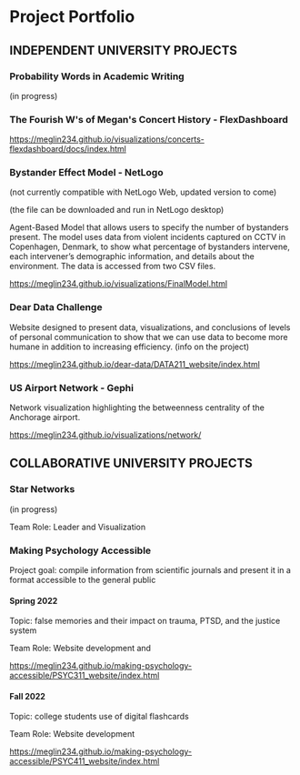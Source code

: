 # Project Portfolio

## INDEPENDENT UNIVERSITY PROJECTS


### Probability Words in Academic Writing

(in progress)

### The Fourish W's of Megan's Concert History - FlexDashboard

https://meglin234.github.io/visualizations/concerts-flexdashboard/docs/index.html



### Bystander Effect Model - NetLogo 

(not currently compatible with NetLogo Web, updated version to come)

(the file can be downloaded and run in NetLogo desktop)

Agent-Based Model that allows users to specify the number of bystanders present. The model uses data from violent incidents captured on CCTV in Copenhagen, Denmark, to show what percentage of bystanders intervene, each intervener’s demographic information, and details about the environment. The data is accessed from two CSV files.

https://meglin234.github.io/visualizations/FinalModel.html



### Dear Data Challenge 

Website designed to present data, visualizations, and conclusions of levels of personal communication to show that we can use data to become more humane in addition to increasing efficiency. (info on the project)

https://meglin234.github.io/dear-data/DATA211_website/index.html



### US Airport Network - Gephi

Network visualization highlighting the betweenness centrality of the Anchorage airport. 

https://meglin234.github.io/visualizations/network/





## COLLABORATIVE UNIVERSITY PROJECTS

### Star Networks 
(in progress)

Team Role: Leader and Visualization 


### Making Psychology Accessible 

Project goal: compile information from scientific journals and present it in a format accessible to the general public

#### Spring 2022 

Topic: false memories and their impact on trauma, PTSD, and the justice system

Team Role: Website development and 

https://meglin234.github.io/making-psychology-accessible/PSYC311_website/index.html


#### Fall 2022

Topic: college students use of digital flashcards

Team Role: Website development  

https://meglin234.github.io/making-psychology-accessible/PSYC411_website/index.html


